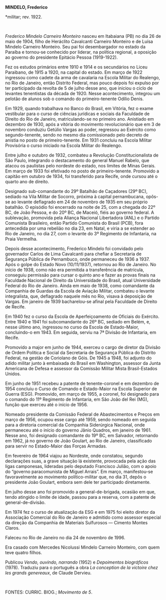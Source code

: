**MINDELO, Frederico**

\*militar; rev. 1922.

 

*Frederico Mindelo Carneiro Monteiro* nasceu em Itabaiana (PB) no dia 26
de maio de 1904, filho de Heráclito Cavalcanti Carneiro Monteiro e de
Luísa Mindelo Carneiro Monteiro. Seu pai foi desembargador no estado da
Paraíba e tornou-se conhecido por liderar, na política regional, a
oposição ao governo do presidente Epitácio Pessoa (1919-1922).

Fez os estudos primários entre 1910 e 1914 e os secundários no Liceu
Paraibano, de 1915 a 1920, na capital do estado. Em março de 1922
ingressou como cadete da arma de cavalaria na Escola Militar do
Realengo, no Rio de Janeiro, então Distrito Federal, mas pouco depois
foi expulso por ter participado da revolta de 5 de julho desse ano, que
iniciou o ciclo de levantes tenentistas da década de 1920. Nesse
acontecimento, integrou um pelotão de alunos sob o comando do
primeiro-tenente Odílio Denis.

Em 1929, quando trabalhava no Banco do Brasil, em Vitória, fez o exame
vestibular para o curso de ciências jurídicas e sociais da Faculdade de
Direito do Rio de Janeiro, matriculando-se no primeiro ano. Anistiado em
dezembro de 1930, após a vitória do movimento revolucionário que em 3 de
novembro conduziu Getúlio Vargas ao poder, regressou ao Exército como
segundo-tenente, sendo no mesmo dia comissionado pelo decreto de anistia
no posto de primeiro-tenente. Em 1931 concluiu na Escola Militar
Provisória o curso iniciado na Escola Militar do Realengo.

Entre julho e outubro de 1932, combateu a Revolução Constitucionalista
de São Paulo, integrando o destacamento do general Manuel Rabelo, que
atacou os paulistas pelo nordeste do estado, nos limites de Minas
Gerais. Em março de 1933 foi efetivado no posto de primeiro-tenente.
Promovido a capitão em outubro de 1934, foi transferido para Recife,
onde cursou até o quarto ano de direito.

Designado sub-comandante do 29º Batalhão de Caçadores (29º BC), sediado
na Vila Militar de Socorro, próxima à capital pernambucana, opôs-se ao
levante deflagrado em 24 de novembro de 1935 em seu próprio batalhão. O
episódio foi encerrado na noite de 25, com a chegada do 22º BC, de João
Pessoa, e do 20º BC, de Maceió, fiéis ao governo federal. A sublevação,
promovida pela Aliança Nacional Libertadora (ANL) e o Partido Comunista
Brasileiro, então Partido Comunista do Brasil (PCB), fora antecedida por
uma rebelião no dia 23, em Natal, e viria a se estender ao Rio de
Janeiro, no dia 27, com o levante do 3º Regimento de Infantaria, na
Praia Vermelha.

Depois desse acontecimento, Frederico Mindelo foi convidado pelo
governador Carlos de Lima Cavalcanti para chefiar a Secretaria de
Segurança Pública de Pernambuco, onde permaneceu de 1936 a 1937. Após o
golpe do Estado Novo (10/11/1937), retornou ao Rio de Janeiro. No início
de 1938, como não era permitida a transferência de matrícula, conseguiu
permissão para cursar o quinto ano e fazer as provas finais na Faculdade
Nacional de Direito da Universidade do Brasil, atual Universidade
Federal do Rio de Janeiro. Ainda em maio de 1938, como comandante da
Companhia de Guardas da Escola de Aviação Militar, combateu o levante
integralista, que, deflagrado naquele mês no Rio, visava à deposição de
Vargas. Em janeiro de 1939 bacharelou-se afinal pela Faculdade de
Direito de Recife.

Em 1940 fez o curso da Escola de Aperfeiçoamento de Oficiais do
Exército. Entre 1940 e 1941 foi subcomandante do 26º BC, sediado em
Belém, e, nesse último ano, ingressou no curso da Escola de
Estado-Maior, concluindo-o em 1943. Em seguida, serviu na 7ª Divisão de
Infantaria, em Recife.

Promovido a major em junho de 1944, exerceu o cargo de diretor da
Divisão de Ordem Política e Social da Secretaria de Segurança Pública do
Distrito Federal, na gestão de Coriolano de Góis. De 1945 a 1948, foi
adjunto do adido militar junto à embaixada do Brasil em Washington,
assessor da Junta Americana de Defesa e assessor da Comissão Militar
Mista Brasil-Estados Unidos.

Em junho de 1951 recebeu a patente de tenente-coronel e em dezembro de
1954 concluiu o Curso de Comando e Estado-Maior na Escola Superior de
Guerra (ESG). Promovido, em março de 1955, a coronel, foi designado para
o comando do 11º Regimento de Infantaria, em São João del Rei (MG),
função que exerceu até o início de 1956.

Nomeado presidente da Comissão Federal de Abastecimentos e Preços em
março de 1956, ocupou esse cargo até 1959, sendo nomeado em seguida para
a diretoria comercial da Companhia Siderúrgica Nacional, onde permaneceu
até o início do governo Jânio Quadros, em janeiro de 1961. Nesse ano,
foi designado comandante do 19º BC, em Salvador, retornando em 1962, já
no governo de João Goulart, ao Rio de Janeiro, classificado para servir
no Estado-Maior das Forças Armadas.

Em fevereiro de 1964 viajou ao Nordeste, onde constatou, segundo
declarações suas, a grave situação lá existente, provocada pela ação das
ligas camponesas, lideradas pelo deputado Francisco Julião, com o apoio
do “governo paracomunista de Miguel Arrais”. Em março, manifestou-se
favoravelmente ao movimento político-militar que, no dia 31, depôs o
presidente João Goulart, embora sem dele ter participado diretamente.

Em julho desse ano foi promovido a general-de-brigada, ocasião em que,
tendo atingido o limite de idade, passou para a reserva, com a patente
de general-de-divisão.

Em 1974 fez o curso de atualização da ESG e em 1975 foi eleito diretor
da Associação Comercial do Rio de Janeiro e admitido como assessor
especial da direção da Companhia de Materiais Sulfurosos — Cimento
Montes Claros.

Faleceu no Rio de Janeiro no dia 24 de novembro de 1996.

Era casado com Mercedes Nicolussi Mindelo Carneiro Monteiro, com quem
teve quatro filhos.

Publicou *Vendo, ouvindo, narrando* (1952) e *Depoimentos biográficos*
(1978). Traduziu para o português a obra *La conception de la victoire
chez les grands genereaux*, de Claude Dervieu.

 

FONTES: CURRIC. BIOG.; *Movimento de 5*.

 
